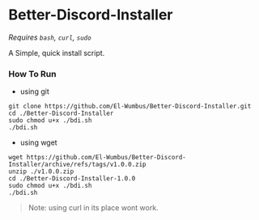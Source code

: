 Better-Discord-Installer
========================

*Requires `bash`, `curl`, `sudo`*

A Simple, quick install script.

### How To Run

* using git

```shell
git clone https://github.com/El-Wumbus/Better-Discord-Installer.git
cd ./Better-Discord-Installer
sudo chmod u+x ./bdi.sh
./bdi.sh
```

* using wget

```shell
wget https://github.com/El-Wumbus/Better-Discord-Installer/archive/refs/tags/v1.0.0.zip
unzip ./v1.0.0.zip
cd ./Better-Discord-Installer-1.0.0
sudo chmod u+x ./bdi.sh
./bdi.sh
```
> Note: using curl in its place wont work.
